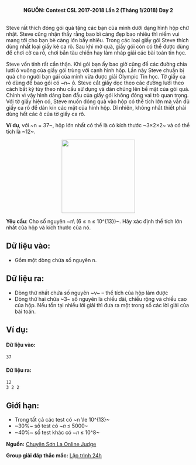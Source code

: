 **<center>NGUỒN: Contest CSL 2017-2018 Lần 2 (Tháng 1/2018) Day 2</center>**
<br>

Steve rất thích đóng gói quà tặng các bạn của mình dưới dạng hình hộp chữ nhật.  Steve cũng nhận thấy rằng bao bì càng đẹp bao nhiêu thì niềm vui mang tới cho bạn bè càng lớn bấy nhiêu. Trong các loại giấy gói Steve thích dùng nhất loại giấy kẻ ca rô. Sau khi mở quà, giấy gói còn có thể được dùng để chơi cờ ca rô, chơi bắn tàu chiến hay làm nháp giải các bài toán tin học.

Steve vốn tính rất cẩn thận. Khi gói bạn ấy bao giờ cũng để các đường chia lưới ô vuông của giấy gói trùng với cạnh hình hộp. Lần này Steve chuẩn bị quà cho người bạn gái của mình vừa được giải Olympic Tin học. Tờ giấy ca rô dùng để bao gói có ~n~ ô. Steve cắt giấy dọc theo các đường lưới theo cách bất kỳ tùy theo nhu cầu sử dụng và dán chúng lên bề mặt của gói quà. Chính vì vậy hình dáng ban đầu của giấy gói không đóng vai 
trò quan trọng. Với tờ giấy hiện có, Steve muốn đóng quà vào hộp có thể tích lớn mà vẫn đủ giấy ca rô để dán kín các mặt của hình hộp. Dĩ nhiên, không nhất thiết phải dùng hết các ô của tờ giấy ca rô.

**Ví dụ**, với ~n = 37~, hộp lớn nhất có thể là có kích thước ~3×2×2~ và có thể tích là ~12~.
<center><img src="/images/problems/1152/gift.svg" width=200px></center>

**Yêu cầu**: Cho số nguyên ~n\ (6 ≤ n ≤ 10^{13})~. Hãy xác định thể tích lớn nhất của hộp và kích thước của nó.

## Dữ liệu vào:
- Gồm một dòng chứa số nguyên n.

## Dữ liệu ra:
- Dòng thứ nhất chứa số nguyên ~v~ – thể tích của hộp làm được
- Dòng thứ hai chứa ~3~ số nguyên là chiều dài, chiều rộng và chiều cao của hộp. Nếu tồn tại nhiều lời giải thì đưa ra một trong số các lời giải  của bài toán.

## Ví dụ:
#### Dữ liệu vào:
```
37
```

#### Dữ liệu ra:
```
12
3 2 2
```

## Giới hạn:
- Trong tất cả các test có ~n \le 10^{13}~
- ~30\%~ số test có ~𝑛 ≤ 5000~
- ~40\%~ số test khác có ~𝑛 ≤ 10^8~

**Nguồn:** [Chuyên Sơn La Online Judge](http://csloj.ddns.net/)

**Group giải đáp thắc mắc:** [Lập trình 24h](https://www.facebook.com/groups/1386904321519984)